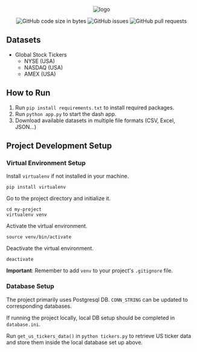 <div align="center">

  ![logo](https://github.com/eshinhw/financial-data-crawler/assets/41933169/82a0940b-697c-4a29-9dc5-e26756720e15)

</div>

<div align="center">
  
  ![GitHub code size in bytes](https://img.shields.io/github/languages/code-size/eshinhw/financial-data-crawler)
  ![GitHub issues](https://img.shields.io/github/issues/eshinhw/financial-data-crawler)
  ![GitHub pull requests](https://img.shields.io/github/issues-pr/eshinhw/financial-data-crawler)

</div>

## Datasets

- Global Stock Tickers
  - NYSE (USA)
  - NASDAQ (USA)
  - AMEX (USA)
 
## How to Run

1. Run `pip install requirements.txt` to install required packages.
2. Run `python app.py` to start the dash app.
3. Download available datasets in multiple file formats (CSV, Excel, JSON...)

## Project Development Setup

### Virtual Environment Setup

Install `virtualenv` if not installed in your machine.

```
pip install virtualenv
```

Go to the project directory and initialize it.

```
cd my-project
virtualenv venv
```

Activate the virtual environment.

```
source venv/bin/activate
```

Deactivate the virtual environment.

```
deactivate
```

**Important**: Remember to add `venv` to your project's `.gitignore` file.

### Database Setup

The project primarily uses Postgresql DB. `CONN_STRING` can be updated to corresponding databases.

If running the project locally, local DB setup should be completed in `database.ini`.

Run `get_us_tickers_data()` in `python tickers.py` to retrieve US ticker data and store them inside the local database set up above.
